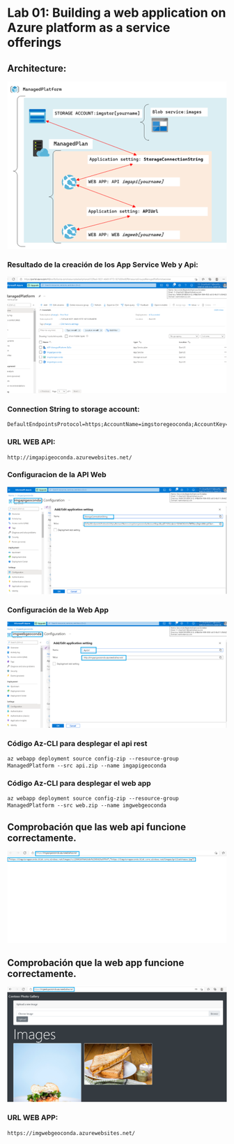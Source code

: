 # Lab 01: Building a web application on Azure platform as a service offerings

## Architecture:
![architecture_01](ZZ-lab/architecture_01.png)


### Resultado de la creación de los App Service Web y Api: 
![Lab0100](ZZ-lab/Lab0100.png)

### Connection String to storage account:

```
DefaultEndpointsProtocol=https;AccountName=imgstoregeoconda;AccountKey=XqqBTr169L/qkciJe1l/hMD6bt2ofWfVtpqfxIym4Mog47kx+gSqBZFqF4HyQfoJLDs7g/qwVuqi87qm/3hirQ==;EndpointSuffix=core.windows.net
```

### URL WEB API:

```
http://imgapigeoconda.azurewebsites.net/
```

### Configuracion de la API Web
![Lab0102](ZZ-lab/Lab0102.png)

### Configuración de la Web App
![Lab0103](ZZ-lab/Lab0103.png)

### Código Az-CLI para desplegar el api rest

```
az webapp deployment source config-zip --resource-group ManagedPlatform --src api.zip --name imgapigeoconda
```

### Código Az-CLI para desplegar el web app

``` 
az webapp deployment source config-zip --resource-group ManagedPlatform --src web.zip --name imgwebgeoconda
```


## Comprobación que las web api funcione correctamente.
![Lab0104](ZZ-lab/Lab0104.png)

## Comprobación que la web app funcione correctamente.
![Lab0105](ZZ-lab/Lab0105.png)

### URL WEB APP:

```
https://imgwebgeoconda.azurewebsites.net/
```
